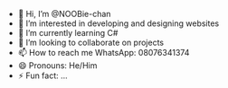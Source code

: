 - 👋 Hi, I’m @NOOBie-chan
- 👀 I’m interested in developing and designing websites
- 🌱 I’m currently learning C#
- 💞️ I’m looking to collaborate on projects
- 📫 How to reach me WhatsApp: 08076341374
- 😄 Pronouns: He/Him
- ⚡ Fun fact: ...

<!---
NOOBie-chan/NOOBie-chan is a ✨ special ✨ repository because its `README.md` (this file) appears on your GitHub profile.
You can click the Preview link to take a look at your changes.
--->
